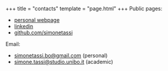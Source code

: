 +++
title = "contacts"
template = "page.html"
+++
Public pages:
- [personal webpage](https://simonetassi.github.io)
- [linkedin](https://linekdin.com/tassisimone)
- [github.com/simonetassi](https://github.com/simonetassi)

Email:
- [simonetassi.bo@gmail.com](mailto://simonetassi.bo@gmail.com) (personal)
- [simone.tassi@studio.unibo.it](mailto://simone.tassi@studio.unibo.it) (academic)
